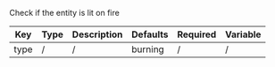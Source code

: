 Check if the entity is lit on fire

| Key | Type | Description | Defaults | Required | Variable |
|-|-|-|-|-|-|
| type | / | / | burning | / | / |
